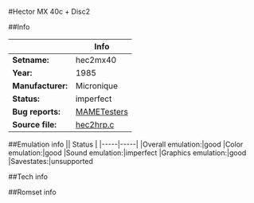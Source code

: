 #Hector MX 40c + Disc2

##Info

||Info|
|-----|-----|
|**Setname:**|hec2mx40
|**Year:**|1985
|**Manufacturer:**|Micronique
|**Status:**|imperfect
|**Bug reports:**|[MAMETesters](http://mametesters.org/view_all_set.php?type=1&temporary=y&search=hec2hrp.c)
|**Source file:**|[hec2hrp.c](https://github.com/mamedev/mame/blob/master/src/mess/drivers/hec2hrp.c)

##Emulation info
|| Status |
|-----|-----|
|Overall emulation:|good
|Color emulation:|good
|Sound emulation:|imperfect
|Graphics emulation:|good
|Savestates:|unsupported

##Tech info

##Romset info

<!--- START OF EDITED COMMENT DO NOT TOUCH TEXT ABOVE-->
